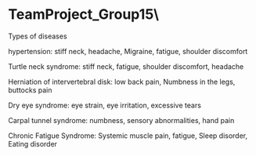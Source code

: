 # TeamProject_Group15\

Types of diseases

hypertension: stiff neck, headache, Migraine, fatigue, shoulder discomfort

Turtle neck syndrome: stiff neck, fatigue, shoulder discomfort, headache

Herniation of intervertebral disk: low back pain, Numbness in the legs, buttocks pain

Dry eye syndrome: eye strain, eye irritation, excessive tears

Carpal tunnel syndrome: numbness, sensory abnormalities, hand pain

Chronic Fatigue Syndrome: Systemic muscle pain, fatigue, Sleep disorder, Eating disorder
